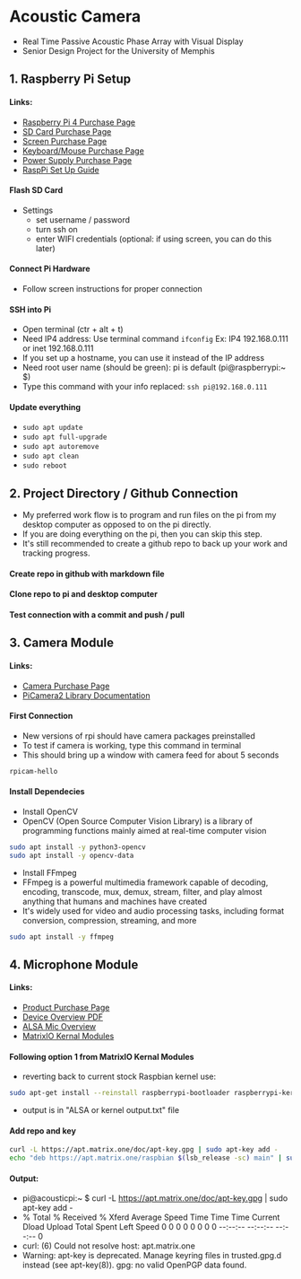 # Acoustic Camera
- Real Time Passive Acoustic Phase Array with Visual Display
- Senior Design Project for the University of Memphis

## 1. Raspberry Pi Setup
#### Links:
- [Raspberry Pi 4 Purchase Page](https://www.amazon.com/dp/B07TC2BK1X?ref=ppx_yo2ov_dt_b_product_details&th=1)
- [SD Card Purchase Page](https://www.amazon.com/dp/B09X7BK27V?ref=ppx_yo2ov_dt_b_product_details&th=1)
- [Screen Purchase Page](https://www.amazon.com/dp/B0CJNKFVPY?ref=ppx_yo2ov_dt_b_product_details&th=1)
- [Keyboard/Mouse Purchase Page](https://www.amazon.com/dp/B07KPVZ1Y4?ref=ppx_yo2ov_dt_b_product_details&th=1)
- [Power Supply Purchase Page](https://www.amazon.com/dp/B097P2NLVH?psc=1&ref=ppx_yo2ov_dt_b_product_details)
- [RaspPi Set Up Guide](https://www.raspberrypi.com/documentation/computers/getting-started.html)

#### Flash SD Card
- Settings
  - set username / password
  - turn ssh on
  - enter WIFI credentials (optional: if using screen, you can do this later)
#### Connect Pi Hardware
- Follow screen instructions for proper connection
#### SSH into Pi
- Open terminal (ctr + alt + t)
- Need IP4 address: Use terminal command ```ifconfig``` Ex: IP4 192.168.0.111 or inet 192.168.0.111
- If you set up a hostname, you can use it instead of the IP address
- Need root user name (should be green): pi is default (pi@raspberrypi:~ $)
- Type this command with your info replaced: ```ssh pi@192.168.0.111```
#### Update everything
- ```sudo apt update```
- ```sudo apt full-upgrade```
- ```sudo apt autoremove```
- ```sudo apt clean```
- ```sudo reboot```

## 2. Project Directory / Github Connection
- My preferred work flow is to program and run files on the pi from my desktop computer as opposed to on the pi directly. 
- If you are doing everything on the pi, then you can skip this step. 
- It's still recommended to create a github repo to back up your work and tracking progress.

#### Create repo in github with markdown file
#### Clone repo to pi and desktop computer
#### Test connection with a commit and push / pull

## 3. Camera Module
#### Links:
- [Camera Purchase Page](https://www.amazon.com/gp/product/B01ER2SKFS/ref=ppx_yo_dt_b_asin_title_o00_s00?ie=UTF8&th=1)
- [PiCamera2 Library Documentation](https://datasheets.raspberrypi.com/camera/picamera2-manual.pdf)

#### First Connection
- New versions of rpi should have camera packages preinstalled
- To test if camera is working, type this command in terminal
- This should bring up a window with camera feed for about 5 seconds
```zsh
rpicam-hello
```
#### Install Dependecies
- Install OpenCV
- OpenCV (Open Source Computer Vision Library) is a library of programming functions mainly aimed at real-time computer vision
```zsh
sudo apt install -y python3-opencv
sudo apt install -y opencv-data
```
- Install FFmpeg
- FFmpeg is a powerful multimedia framework capable of decoding, encoding, transcode, mux, demux, stream, filter, and play almost anything that humans and machines have created
- It's widely used for video and audio processing tasks, including format conversion, compression, streaming, and more
```zsh
sudo apt install -y ffmpeg
```


## 4. Microphone Module
#### Links:
- [Product Purchase Page](https://www.newark.com/matrix-labs/matrix-voice-esp/voice-development-board-spartan/dp/55AC2404?gclid=Cj0KCQjwiIOmBhDjARIsAP6YhSVaI4keeU8VfIYhUSqK6x4ST3JNHzf88cvQXWHzEGxW4CGrv8TJlCUaAo5qEALw_wcB&mckv=_dc%7Cpcrid%7C%7Cplid%7C%7Ckword%7C%7Cmatch%7C%7Cslid%7C%7Cproduct%7C55AC2404%7Cpgrid%7C%7Cptaid%7C%7C&CMP=KNC-GUSA-PMAX-Shopping-High-ROAS-S40)
- [Device Overview PDF](https://www.farnell.com/datasheets/2608206.pdf?_ga=2.219371345.993533472.1539793131-901402398.1539269224)
- [ALSA Mic Overview](https://matrix-io.github.io/matrix-documentation/matrix-lite/py-reference/alsa-mics/)
- [MatrixIO Kernal Modules](https://github.com/matrix-io/matrixio-kernel-modules/blob/master/README.md#option-1-package-installation)


#### Following option 1 from MatrixIO Kernal Modules
- reverting back to current stock Raspbian kernel use:

```zsh
sudo apt-get install --reinstall raspberrypi-bootloader raspberrypi-kernel
```

- output is in "ALSA or kernel output.txt" file

#### Add repo and key

```zsh
curl -L https://apt.matrix.one/doc/apt-key.gpg | sudo apt-key add -
echo "deb https://apt.matrix.one/raspbian $(lsb_release -sc) main" | sudo tee /etc/apt/sources.list.d/matrixlabs.list
```

#### Output:
- pi@acousticpi:~ $ curl -L https://apt.matrix.one/doc/apt-key.gpg | sudo apt-key add -
- % Total    % Received % Xferd  Average Speed   Time    Time     Time  Current
                                 Dload  Upload   Total   Spent    Left  Speed
  0     0    0     0    0     0      0      0 --:--:-- --:--:-- --:--:--     0
- curl: (6) Could not resolve host: apt.matrix.one
- Warning: apt-key is deprecated. Manage keyring files in trusted.gpg.d instead (see apt-key(8)).
gpg: no valid OpenPGP data found.






